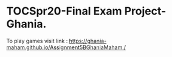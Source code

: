 # TOCSpr20-Final Exam Project-Ghania.
To play games visit link : https://ghania-maham.github.io/Assignment5BGhaniaMaham./

